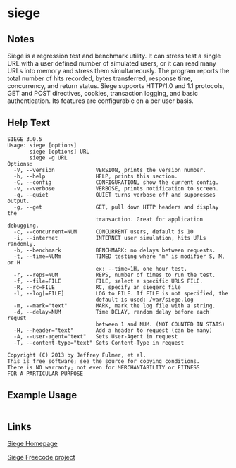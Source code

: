 # siege

Notes
-------
Siege is a regression test and benchmark utility. 
It can stress test a single URL with a user defined number of simulated users, or it can read many URLs into memory and stress them simultaneously. 
The program reports the total number of hits recorded, bytes transferred, response time, concurrency, and return status. 
Siege supports HTTP/1.0 and 1.1 protocols, GET and POST directives, cookies, transaction logging, and basic authentication.
Its features are configurable on a per user basis. 


Help Text
-------
```
SIEGE 3.0.5
Usage: siege [options]
       siege [options] URL
       siege -g URL
Options:
  -V, --version             VERSION, prints the version number.
  -h, --help                HELP, prints this section.
  -C, --config              CONFIGURATION, show the current config.
  -v, --verbose             VERBOSE, prints notification to screen.
  -q, --quiet               QUIET turns verbose off and suppresses output.
  -g, --get                 GET, pull down HTTP headers and display the
                            transaction. Great for application debugging.
  -c, --concurrent=NUM      CONCURRENT users, default is 10
  -i, --internet            INTERNET user simulation, hits URLs randomly.
  -b, --benchmark           BENCHMARK: no delays between requests.
  -t, --time=NUMm           TIMED testing where "m" is modifier S, M, or H
                            ex: --time=1H, one hour test.
  -r, --reps=NUM            REPS, number of times to run the test.
  -f, --file=FILE           FILE, select a specific URLS FILE.
  -R, --rc=FILE             RC, specify an siegerc file
  -l, --log[=FILE]          LOG to FILE. If FILE is not specified, the
                            default is used: /var/siege.log
  -m, --mark="text"         MARK, mark the log file with a string.
  -d, --delay=NUM           Time DELAY, random delay before each requst
                            between 1 and NUM. (NOT COUNTED IN STATS)
  -H, --header="text"       Add a header to request (can be many)
  -A, --user-agent="text"   Sets User-Agent in request
  -T, --content-type="text" Sets Content-Type in request

Copyright (C) 2013 by Jeffrey Fulmer, et al.
This is free software; see the source for copying conditions.
There is NO warranty; not even for MERCHANTABILITY or FITNESS
FOR A PARTICULAR PURPOSE
```

Example Usage
-------


```

```

Links
-------
[Siege Homepage](http://www.joedog.org/siege-home/)

[Siege Freecode project](http://freecode.com/projects/siege)
